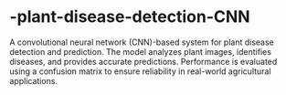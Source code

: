 # -plant-disease-detection-CNN
A convolutional neural network (CNN)-based system for plant disease detection and prediction. The model analyzes plant images, identifies diseases, and provides accurate predictions. Performance is evaluated using a confusion matrix to ensure reliability in real-world agricultural applications.

